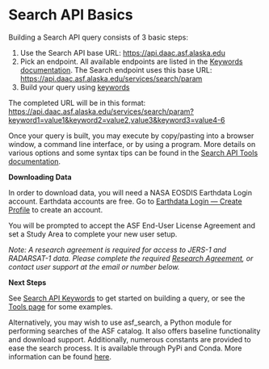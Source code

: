 # Search API Basics

Building a Search API query consists of 3 basic steps:

1. Use the Search API base URL: https://api.daac.asf.alaska.edu
2. Pick an endpoint. All available endpoints are listed in the [Keywords documentation](/api/keywords). The Search endpoint uses this base URL: https://api.daac.asf.alaska.edu/services/search/param
3. Build your query using [keywords](/api/keywords)

The completed URL will be in this format: https://api.daac.asf.alaska.edu/services/search/param?keyword1=value1&keyword2=value2,value3&keyword3=value4-6

Once your query is built, you may execute by copy/pasting into a browser window, a command line interface, or by using a program. More details on various options and some syntax tips can be found in the [Search API Tools documentation](/api/tools).

**Downloading Data**

In order to download data, you will need a NASA EOSDIS Earthdata Login account. Earthdata accounts are free. Go to [Earthdata Login — Create Profile](https://urs.earthdata.nasa.gov/users/new) to create an account.

You will be prompted to accept the ASF End-User License Agreement and set a Study Area to complete your new user setup.

*Note: A research agreement is required for access to JERS-1 and RADARSAT-1 data. Please complete the required [Research Agreement](https://asf.alaska.edu/restricted-data-access-request), or contact user support at the email or number below.*

**Next Steps**

See [Search API Keywords](/api/keywords) to get started on building a query, or see the [Tools page](/api/tools) for some examples.

Alternatively, you may wish to use asf_search, a Python module for performing searches of the ASF catalog. It also offers baseline functionality and download support. Additionally, numerous constants are provided to ease the search process. It is available through PyPi and Conda. More information can be found [here](/asf_search/basics).
